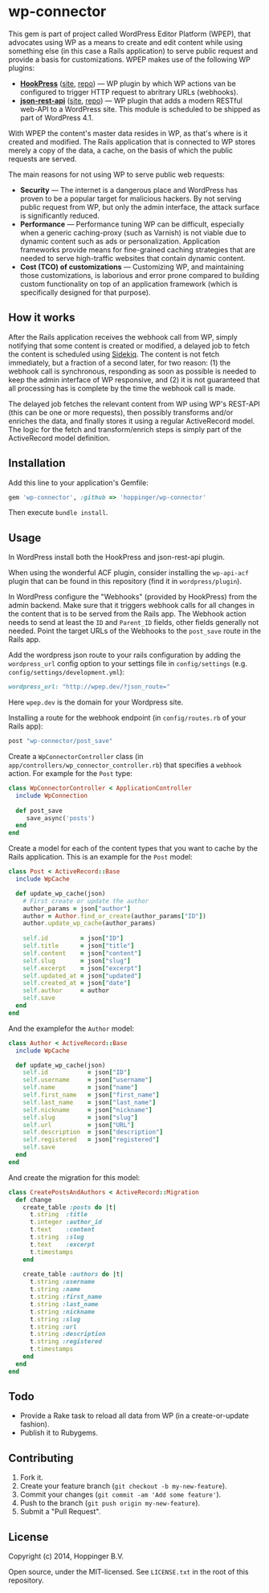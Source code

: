 wp-connector
============

This gem is part of project called WordPress Editor Platform (WPEP), that advocates using WP as a means to create and edit content while using something else (in this case a Rails application) to serve public request and provide a basis for customizations.  WPEP makes use of the following WP plugins:

* [**HookPress**](https://wordpress.org/plugins/hookpress) ([site](http://mitcho.com/code/hookpress), [repo](https://github.com/mitcho/hookpress)) — WP plugin by which WP actions van be configured to trigger HTTP request to abritrary URLs (webhooks).
* [**json-rest-api**](https://wordpress.org/plugins/json-rest-api) ([site](http://wp-api.org), [repo](https://github.com/WP-API/WP-API)) — WP plugin that adds a modern RESTful web-API to a WordPress site. This module is scheduled to be shipped as part of WordPress 4.1.

With WPEP the content's master data resides in WP, as that's where is it created and modified.  The Rails application that is connected to WP stores merely a copy of the data, a cache, on the basis of which the public requests are served.

The main reasons for not using WP to serve public web requests:

* **Security** — The internet is a dangerous place and WordPress has proven to be a popular target for malicious hackers. By not serving public request from WP, but only the admin interface, the attack surface is significantly reduced.
* **Performance** — Performance tuning WP can be difficult, especially when a generic caching-proxy (such as Varnish) is not viable due to dynamic content such as ads or personalization.  Application frameworks provide means for fine-grained caching strategies that are needed to serve high-traffic websites that contain dynamic content.
* **Cost (TCO) of customizations** — Customizing WP, and maintaining those customizations, is laborious and error prone compared to building custom functionality on top of an application framework (which is specifically designed for that purpose).



## How it works

After the Rails application receives the webhook call from WP, simply notifying that some content is created or modified, a delayed job to fetch the content is scheduled using [Sidekiq](http://sidekiq.org).  The content is not fetch immediately, but a fraction of a second later, for two reason: (1) the webhook call is synchronous, responding as soon as possible is needed to keep the admin interface of WP responsive, and (2) it is not guaranteed that all processing has is complete by the time the webhook call is made.

The delayed job fetches the relevant content from WP using WP's REST-API (this can be one or more requests), then possibly transforms and/or enriches the data, and finally stores it using a regular ActiveRecord model. The logic for the fetch and transform/enrich steps is simply part of the ActiveRecord model definition.



## Installation

Add this line to your application's Gemfile:

```ruby
gem 'wp-connector', :github => 'hoppinger/wp-connector'
```

Then execute `bundle install`.



## Usage

In WordPress install both the HookPress and json-rest-api plugin.

When using the wonderful ACF plugin, consider installing the `wp-api-acf` plugin that can be found in this repository (find it in `wordpress/plugin`).

In WordPress configure the "Webhooks" (provided by HookPress) from the admin backend. Make sure that it triggers webhook calls for all changes in the content that is to be served from the Rails app.  The Webhook action needs to send at least the `ID` and `Parent_ID` fields, other fields generally not needed.  Point the target URLs of the Webhooks to the `post_save` route in the Rails app.

Add the wordpress json route to your rails configuration by adding the `wordpress_url` config option to your settings file in `config/settings` (e.g. `config/settings/development.yml`):
```ruby
wordpress_url: "http://wpep.dev/?json_route="
```
Here `wpep.dev` is the domain for your Wordpress site.


Installing a route for the webhook endpoint (in `config/routes.rb` of your Rails app):

```ruby
post "wp-connector/post_save"
```

Create a `WpConnectorController` class (in `app/controllers/wp_connector_controller.rb`) that specifies a `webhook` action. For example for the `Post` type:

```ruby
class WpConnectorController < ApplicationController
  include WpConnection
  
  def post_save
     save_async('posts') 
  end
end
```

Create a model for each of the content types that you want to cache by the Rails application. This is an example for the `Post` model:

```ruby
class Post < ActiveRecord::Base
  include WpCache

  def update_wp_cache(json)
    # First create or update the author
    author_params = json["author"]
    author = Author.find_or_create(author_params["ID"])
    author.update_wp_cache(author_params)
    
    self.id         = json["ID"]
    self.title      = json["title"]
    self.content    = json["content"]
    self.slug       = json["slug"]
    self.excerpt    = json["excerpt"]
    self.updated_at = json["updated"]
    self.created_at = json["date"]
    self.author     = author
    self.save
  end
end
```

And the examplefor the `Author` model:

```ruby
class Author < ActiveRecord::Base
  include WpCache

  def update_wp_cache(json)
    self.id           = json["ID"]
    self.username     = json["username"]
    self.name         = json["name"]
    self.first_name   = json["first_name"]
    self.last_name    = json["last_name"]
    self.nickname     = json["nickname"]
    self.slug         = json["slug"]
    self.url          = json["URL"]
    self.description  = json["description"]
    self.registered   = json["registered"]
    self.save
  end
end
```


And create the migration for this model:

```ruby
class CreatePostsAndAuthors < ActiveRecord::Migration
  def change
    create_table :posts do |t|
      t.string  :title
      t.integer :author_id
      t.text    :content
      t.string  :slug
      t.text    :excerpt
      t.timestamps
    end
    
    create_table :authors do |t|
      t.string :username
      t.string :name
      t.string :first_name
      t.string :last_name
      t.string :nickname
      t.string :slug
      t.string :url
      t.string :description
      t.string :registered
      t.timestamps
    end
  end
end
```



## Todo

* Provide a Rake task to reload all data from WP (in a create-or-update fashion).
* Publish it to Rubygems.



## Contributing

1. Fork it.
2. Create your feature branch (`git checkout -b my-new-feature`).
3. Commit your changes (`git commit -am 'Add some feature'`).
4. Push to the branch (`git push origin my-new-feature`).
5. Submit a "Pull Request".



## License

Copyright (c) 2014, Hoppinger B.V.

Open source, under the MIT-licensed. See `LICENSE.txt` in the root of this repository.
